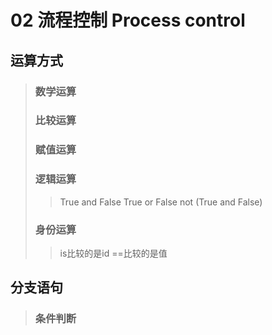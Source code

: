 # 02 流程控制 Process control
## 运算方式
> ### 数学运算
> ### 比较运算
> ### 赋值运算
> ### 逻辑运算
>> True and False
>> True or False
>> not (True and False)
> ### 身份运算
>> is比较的是id
>> ==比较的是值
## 分支语句
> ### 条件判断
